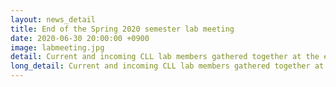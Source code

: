 ```yaml
---
layout: news_detail
title: End of the Spring 2020 semester lab meeting
date: 2020-06-30 20:00:00 +0900
image: labmeeting.jpg
detail: Current and incoming CLL lab members gathered together at the end of the semester lab meeting in the morning. After having lunch together, CLL members and Professor Yim visited the Arario Museum in Space, and they enjoyed the contemporary art collections.
long_detail: Current and incoming CLL lab members gathered together at the end of the semester lab meeting in the morning. After having lunch together, CLL members and Professor Yim visited the Arario Museum in Space, and they enjoyed the contemporary art collections.<br>Also, some great news, Professor Yim has officially been promoted from her past position of Associate Professor to her current position of Professor!<br>Congratulations, Professor Yim! 
---
```


